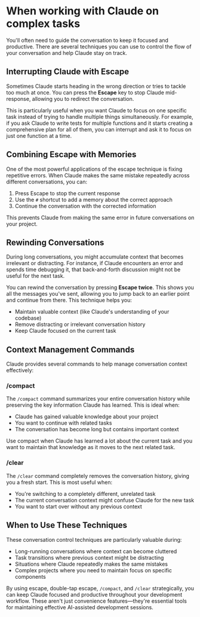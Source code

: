# When working with Claude on complex tasks

You'll often need to guide the conversation to keep it focused and productive. There are several techniques you can use to control the flow of your conversation and help Claude stay on track.

## Interrupting Claude with Escape

Sometimes Claude starts heading in the wrong direction or tries to tackle too much at once. You can press the **Escape** key to stop Claude mid-response, allowing you to redirect the conversation.

This is particularly useful when you want Claude to focus on one specific task instead of trying to handle multiple things simultaneously. For example, if you ask Claude to write tests for multiple functions and it starts creating a comprehensive plan for all of them, you can interrupt and ask it to focus on just one function at a time.

## Combining Escape with Memories

One of the most powerful applications of the escape technique is fixing repetitive errors. When Claude makes the same mistake repeatedly across different conversations, you can:

1. Press Escape to stop the current response
2. Use the `#` shortcut to add a memory about the correct approach
3. Continue the conversation with the corrected information

This prevents Claude from making the same error in future conversations on your project.

## Rewinding Conversations

During long conversations, you might accumulate context that becomes irrelevant or distracting. For instance, if Claude encounters an error and spends time debugging it, that back-and-forth discussion might not be useful for the next task.

You can rewind the conversation by pressing **Escape twice**. This shows you all the messages you've sent, allowing you to jump back to an earlier point and continue from there. This technique helps you:

- Maintain valuable context (like Claude's understanding of your codebase)
- Remove distracting or irrelevant conversation history
- Keep Claude focused on the current task

## Context Management Commands

Claude provides several commands to help manage conversation context effectively:

### /compact

The `/compact` command summarizes your entire conversation history while preserving the key information Claude has learned. This is ideal when:

- Claude has gained valuable knowledge about your project
- You want to continue with related tasks
- The conversation has become long but contains important context

Use compact when Claude has learned a lot about the current task and you want to maintain that knowledge as it moves to the next related task.

### /clear

The `/clear` command completely removes the conversation history, giving you a fresh start. This is most useful when:

- You're switching to a completely different, unrelated task
- The current conversation context might confuse Claude for the new task
- You want to start over without any previous context

## When to Use These Techniques

These conversation control techniques are particularly valuable during:

- Long-running conversations where context can become cluttered
- Task transitions where previous context might be distracting
- Situations where Claude repeatedly makes the same mistakes
- Complex projects where you need to maintain focus on specific components

By using escape, double-tap escape, `/compact`, and `/clear` strategically, you can keep Claude focused and productive throughout your development workflow. These aren't just convenience features—they're essential tools for maintaining effective AI-assisted development sessions.
